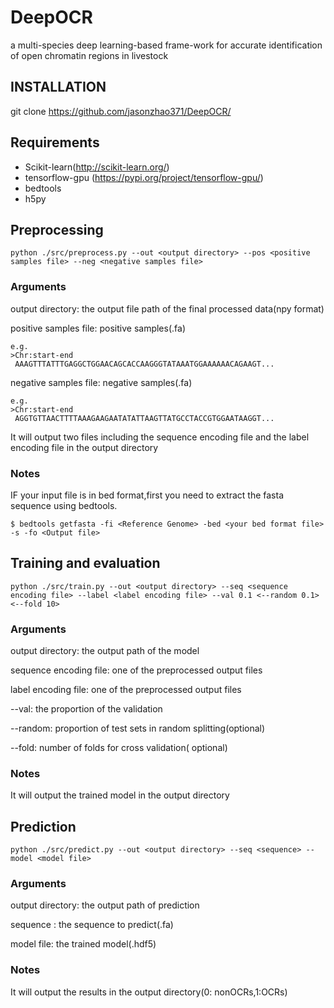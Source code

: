 # DeepOCR
a multi-species deep learning-based frame-work for accurate identification of open chromatin regions in livestock


## INSTALLATION 
git clone https://github.com/jasonzhao371/DeepOCR/

## Requirements
- Scikit-learn(http://scikit-learn.org/)
- tensorflow-gpu (https://pypi.org/project/tensorflow-gpu/)
- bedtools
- h5py

## Preprocessing

```shell
python ./src/preprocess.py --out <output directory> --pos <positive samples file> --neg <negative samples file>
```


### Arguments
  
output directory: the output file path of the final processed data(npy format)
  
positive samples file: positive samples(.fa)
  
 ```
 e.g.
 >Chr:start-end
  AAAGTTTATTTGAGGCTGGAACAGCACCAAGGGTATAAATGGAAAAAACAGAAGT...
 ```
negative samples file: negative samples(.fa)
 ```
 e.g.
 >Chr:start-end
  AGGTGTTAACTTTTAAAGAAGAATATATTAAGTTATGCCTACCGTGGAATAAGGT...
 ```
It will output two files including the sequence encoding file and the label encoding file in the output directory 
### Notes
IF your input file is in bed format,first you need to extract the fasta sequence using bedtools.
```
$ bedtools getfasta -fi <Reference Genome> -bed <your bed format file> -s -fo <Output file>
```

## Training and evaluation
  
```shell
python ./src/train.py --out <output directory> --seq <sequence encoding file> --label <label encoding file> --val 0.1 <--random 0.1> <--fold 10>
```
### Arguments

output directory: the output path of the model 
  
sequence encoding file: one of the preprocessed output files
  
label encoding file: one of the preprocessed output files
  
--val: the proportion of the validation
  
--random: proportion of test sets in random splitting(optional)
  
--fold: number of folds for cross validation( optional)

### Notes
It will output the trained model in the output directory

## Prediction
```shell
python ./src/predict.py --out <output directory> --seq <sequence> --model <model file>
```  
### Arguments

output directory: the output path of prediction 
  
sequence : the sequence to predict(.fa)

model file: the trained model(.hdf5)

### Notes
It will output the results in the output directory(0: nonOCRs,1:OCRs)

